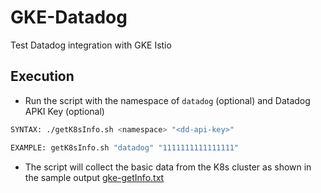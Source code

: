 # GKE-Datadog
Test Datadog integration with GKE Istio

## Execution

* Run the script with the namespace of `datadog` (optional) and Datadog APKI Key (optional)

```bash
SYNTAX: ./getK8sInfo.sh <namespace> "<dd-api-key>"

EXAMPLE: getK8sInfo.sh "datadog" "1111111111111111"
```
* The script will collect the basic data from the K8s cluster as shown in the sample output [gke-getInfo.txt](gke-getInfo.txt)
